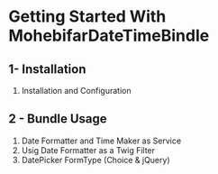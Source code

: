 Getting Started With MohebifarDateTimeBindle
==========

1- Installation
----------
1. Installation and Configuration

2 - Bundle Usage
----------
1. Date Formatter and Time Maker as Service
2. Usig Date Formatter as a Twig Filter
3. DatePicker FormType (Choice & jQuery)